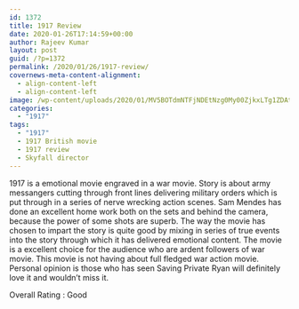 ```yaml
---
id: 1372
title: 1917 Review
date: 2020-01-26T17:14:59+00:00
author: Rajeev Kumar
layout: post
guid: /?p=1372
permalink: /2020/01/26/1917-review/
covernews-meta-content-alignment:
  - align-content-left
  - align-content-left
image: /wp-content/uploads/2020/01/MV5BOTdmNTFjNDEtNzg0My00ZjkxLTg1ZDAtZTdkMDc2ZmFiNWQ1XkEyXkFqcGdeQXVyNTAzNzgwNTg@._V1_-1200x1901.jpg
categories:
  - "1917"
tags:
  - "1917"
  - 1917 British movie
  - 1917 review
  - Skyfall director
---
```

1917 is a emotional movie engraved in a war movie. Story is about army messangers cutting through front lines delivering military orders which is put through in a series of nerve wrecking action scenes. Sam Mendes has done an excellent home work both on the sets and behind the camera, because the power of some shots are superb. The way the movie has chosen to impart the story is quite good by mixing in series of true events into the story through which it has delivered emotional content. The movie is a excellent choice for the audience who are ardent followers of war movie. This movie is not having about full fledged war action movie. Personal opinion is those who has seen Saving Private Ryan will definitely love it and wouldn’t miss it. 

  
Overall Rating : Good